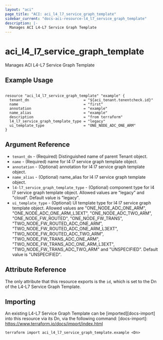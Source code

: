```yaml
---
layout: "aci"
page_title: "ACI: aci_l4_l7_service_graph_template"
sidebar_current: "docs-aci-resource-l4_l7_service_graph_template"
description: |-
  Manages ACI L4-L7 Service Graph Template
---
```


# aci_l4_l7_service_graph_template #
Manages ACI L4-L7 Service Graph Template

## Example Usage ##

```hcl

resource "aci_l4_l7_service_graph_template" "example" {
  tenant_dn                         = "${aci_tenant.tenentcheck.id}"
  name                              = "first"
  annotation                        = "example"
  name_alias                        = "example"
  description                       = "from terraform"
  l4_l7_service_graph_template_type = "legacy"
  ui_template_type                  = "ONE_NODE_ADC_ONE_ARM"
}

```

## Argument Reference ##
* `tenant_dn` - (Required) Distinguished name of parent Tenant object.
* `name` - (Required) name for l4 l7 service graph template object.
* `annotation` - (Optional) annotation for l4 l7 service graph template object.
* `name_alias` - (Optional) name_alias for l4 l7 service graph template object.
* `l4-l7_service_graph_template_type` - (Optional) component type for l4 l7 service graph template object. Allowed values are "legacy" and "cloud". Default value is "legacy".
* `ui_template_type` - (Optional) UI template type for l4 l7 service graph template object. Allowed values are "ONE_NODE_ADC_ONE_ARM", "ONE_NODE_ADC_ONE_ARM_L3EXT", "ONE_NODE_ADC_TWO_ARM", "ONE_NODE_FW_ROUTED", "ONE_NODE_FW_TRANS", "TWO_NODE_FW_ROUTED_ADC_ONE_ARM", "TWO_NODE_FW_ROUTED_ADC_ONE_ARM_L3EXT", "TWO_NODE_FW_ROUTED_ADC_TWO_ARM", "TWO_NODE_FW_TRANS_ADC_ONE_ARM", "TWO_NODE_FW_TRANS_ADC_ONE_ARM_L3EXT", "TWO_NODE_FW_TRANS_ADC_TWO_ARM" and "UNSPECIFIED". Default value is "UNSPECIFIED".



## Attribute Reference

The only attribute that this resource exports is the `id`, which is set to the
Dn of the L4-L7 Service Graph Template.

## Importing ##

An existing L4-L7 Service Graph Template can be [imported][docs-import] into this resource via its Dn, via the following command:
[docs-import]: https://www.terraform.io/docs/import/index.html


```
terraform import aci_l4_l7_service_graph_template.example <Dn>
```
